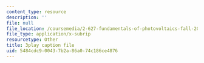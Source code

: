 ```yaml
---
content_type: resource
description: ''
file: null
file_location: /coursemedia/2-627-fundamentals-of-photovoltaics-fall-2013/5484cdc900437b2a86a074c186ce4876_BcVzc6IGwS0.srt
file_type: application/x-subrip
resourcetype: Other
title: 3play caption file
uid: 5484cdc9-0043-7b2a-86a0-74c186ce4876
---
```

